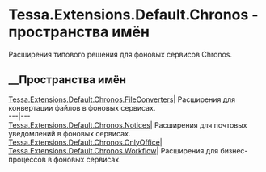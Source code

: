 # Tessa.Extensions.Default.Chronos - пространства имён
Расширения типового решения для фоновых сервисов Chronos.
##  __Пространства имён
[Tessa.Extensions.Default.Chronos.FileConverters](N_Tessa_Extensions_Default_Chronos_FileConverters.htm)|
Расширения для конвертации файлов в фоновых сервисах.  
---|---  
[Tessa.Extensions.Default.Chronos.Notices](N_Tessa_Extensions_Default_Chronos_Notices.htm)|
Расширения для почтовых уведомлений в фоновых сервисах.  
[Tessa.Extensions.Default.Chronos.OnlyOffice](N_Tessa_Extensions_Default_Chronos_OnlyOffice.htm)|  
[Tessa.Extensions.Default.Chronos.Workflow](N_Tessa_Extensions_Default_Chronos_Workflow.htm)|
Расширения для бизнес-процессов в фоновых сервисах.
